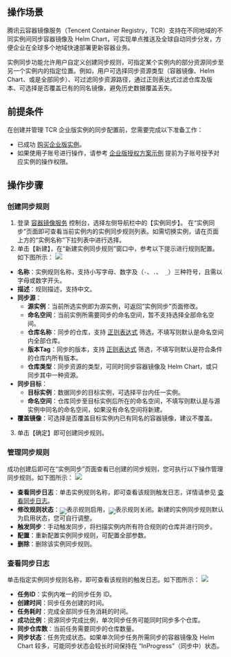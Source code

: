 
## 操作场景
腾讯云容器镜像服务（Tencent Container Registry，TCR）支持在不同地域的不同实例间同步容器镜像及 Helm Chart，可实现单点推送及全球自动同步分发，方便企业在全球多个地域快速部署更新容器业务。

实例同步功能允许用户自定义创建同步规则，可指定某个实例内的部分资源同步至另一个实例内的指定位置。例如，用户可选择同步资源类型（容器镜像、Helm Chart、或是全部同步）、可过滤同步资源路径，通过正则表达式过滤仓库及版本、可选择是否覆盖已有的同名镜像，避免历史数据覆盖丢失。

## 前提条件

在创建并管理 TCR 企业版实例的同步配置前，您需要完成以下准备工作：
- 已成功 [购买企业版实例](https://intl.cloud.tencent.com/document/product/1051/39088)。
- 如果使用子账号进行操作，请参考 [企业版授权方案示例](https://intl.cloud.tencent.com/document/product/1051/37248) 提前为子账号授予对应实例的操作权限。

## 操作步骤
### 创建同步规则
1. 登录 [容器镜像服务](https://console.cloud.tencent.com/tcr) 控制台，选择左侧导航栏中的【实例同步】。
在“实例同步”页面即可查看当前实例内的实例同步规则列表。如需切换实例，请在页面上方的“实例名称”下拉列表中进行选择。
2. 单击【新建】，在“新建实例同步规则”窗口中，参考以下提示进行规则配置。如下图所示：
![](https://main.qcloudimg.com/raw/6de531925e0b97e02961059d703279c8.png)
 - **名称**：实例规则名称，支持小写字母、数字及（`-`、`.`、` _`）三种符号，且需以字母或数字开头。
 - **描述**：规则描述，支持中文。
 - **同步源**：
    - **源实例**：当前所选实例即为源实例，可返回“实例同步”页面修改。
    - **命名空间**：当前实例所需要同步的命名空间，暂不支持选择全部命名空间。
    - **仓库名称**：同步的仓库，支持 [正则表达式](https://intl.cloud.tencent.com/document/product/1051/35488) 筛选，不填写则默认是命名空间内全部仓库。
    - **版本Tag**：同步的版本，支持 [正则表达式](https://intl.cloud.tencent.com/document/product/1051/35488) 筛选，不填写则默认是符合条件的仓库内所有版本。
    - **仓库类型**：同步资源的类型，可同时同步容器镜像及 Helm Chart，或只同步其中一种资源。
 - **同步目标**：
    - **目标实例**：数据同步的目标实例，可选择平台内任一实例。
    - **命名空间**：仓库同步至目标实例后所在的命名空间，不填写则默认是与源实例中同名的命名空间，如果没有命名空间将新建。
 - **覆盖镜像**：可选择是否覆盖目标实例内已有同名的容器镜像，建议不覆盖。
3. 单击【确定】即可创建同步规则。

### 管理同步规则
成功创建后即可在“实例同步”页面查看已创建的同步规则，您可执行以下操作管理同步规则。如下图所示：
![](https://main.qcloudimg.com/raw/dc388f24f649bb005bd8dd0df46220ae.png)

- **查看同步日志**：单击实例规则名称，即可查看该规则触发日志，详情请参见 [查看同步日志](#CheckLog)。
- **修改规则状态**：<img src="https://main.qcloudimg.com/raw/d31873587cb976e1429768b2dc2b0e16.png" style="margin:-6px 0px">表示规则启用，<img src="https://main.qcloudimg.com/raw/5ba06490364505efc4d698e3adb1064e.png" style="margin:-6px 0px">表示规则关闭。新建的实例同步规则默认为启用状态，您可自行调整。
- **触发同步**：手动触发同步，将扫描实例内所有符合规则的仓库并进行同步。
- **配置**：重新配置实例同步规则，可配置全部参数。
- **删除**：删除该实例同步规则。

### 查看同步日志[](id:CheckLog)
单击指定实例同步规则名称，即可查看该规则的触发日志。如下图所示：
![](https://main.qcloudimg.com/raw/2261b918854b7d2d1a86ed40bdfc85bc.png)
- **任务ID**：实例内唯一的同步任务 ID。
- **创建时间**：同步任务创建的时间。
- **任务耗时**：完成全部同步任务消耗的时间。
- **成功比例**：资源同步完成比例，单次同步任务可能同时同步多个仓库。
- **同步仓库数**：当前任务需要同步的仓库数量。
- **同步状态**：任务完成状态。如果单次同步任务所需同步的容器镜像及 Helm Chart 较多，可能同步状态会较长时间保持在 “InProgress”（同步中）状态。





